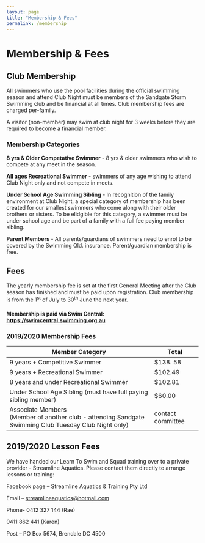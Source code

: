 ```yaml
---
layout: page
title: "Membership & Fees"
permalink: /membership
---
```

# Membership & Fees

## Club Membership
All swimmers who use the pool facilities during the official swimming season and attend Club Night must be members of the Sandgate Storm Swimming club and be financial at all times. Club membership fees are charged per-family.

A visitor (non-member) may swim at club night for 3 weeks before they are required to become a financial member.

### Membership Categories
**8 yrs & Older Competative Swimmer** - 8 yrs & older swimmers who wish to compete at any meet in the season.

**All ages Recreational Swimmer** - swimmers of any age wishing to attend Club Night only and not compete in meets.

**Under School Age Swimming Sibling** -  In recognition of the family environment at Club Night, a special category of membership has been created for our smallest swimmers who come along with their older brothers or sisters. To be elidgible for this category, a swimmer must be under school age and be part of a family with a full fee paying member sibling.

**Parent Members** - All parents/guardians of swimmers need to enrol to be covered by the Swimming Qld. insurance. Parent/guardian membership is free.

## Fees
The yearly membership fee is set at the first General Meeting after the Club season has finished and must be paid upon registration. Club membership is from the 1<sup>st</sup> of July to 30<sup>th</sup> June the next year. 

#### Membership is paid via Swim Central: <https://swimcentral.swimming.org.au>

### 2019/2020 Membership Fees

Member Category | Total
--- | ---
9 years + Competitive Swimmer | $138. 58
9 years + Recreational Swimmer | $102.49
8 years and under Recreational Swimmer | $102.81
Under School Age Sibling (must have full paying sibling member) | $60.00
Associate Members<br />(Member of another club - attending Sandgate Swimming Club Tuesday Club Night only) | contact committee

## 2019/2020 Lesson Fees 

We have handed our Learn To Swim and Squad training over to a private provider - Streamline Aquatics.  Please contact them directly to arrange lessons or training:

Facebook page – Streamline Aquatics & Training Pty Ltd

Email – streamlineaquatics@hotmail.com

Phone- 0412 327 144 (Rae)

0411 862 441 (Karen)

Post – PO Box 5674, Brendale DC 4500